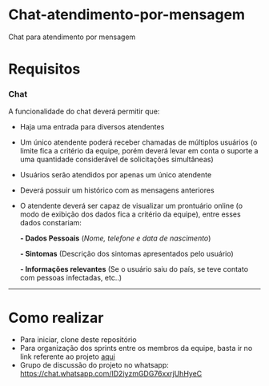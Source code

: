 # Chat-atendimento-por-mensagem
Chat para atendimento por mensagem

# Requisitos

### Chat
A funcionalidade do chat deverá permitir que:

* Haja uma entrada para diversos atendentes
* Um único atendente poderá receber chamadas de múltiplos usuários (o limite fica a critério da equipe, porém deverá levar em conta o suporte a uma quantidade considerável de solicitações simultâneas)
* Usuários serão atendidos por apenas um único atendente
* Deverá possuir um histórico com as mensagens anteriores
* O atendente deverá ser capaz de visualizar um prontuário online (o modo de exibição dos dados fica a critério da equipe), entre esses dados constariam:

  **- Dados Pessoais** (_Nome, telefone e data de nascimento_)

  **- Sintomas** (Descrição dos sintomas apresentados pelo usuário)

  **- Informações relevantes** (Se o usuário saiu do país, se teve contato com pessoas infectadas, etc..)

---

# Como realizar

* Para iniciar, clone deste repositório
* Para organização dos sprints entre os membros da equipe, basta ir no link referente ao projeto [aqui](https://github.com/eagle-id/chat-atendimento-por-mensagem/projects/2) 
* Grupo de discussão do projeto no whatsapp: https://chat.whatsapp.com/ID2iyzmGDG76xxrjUhHyeC
